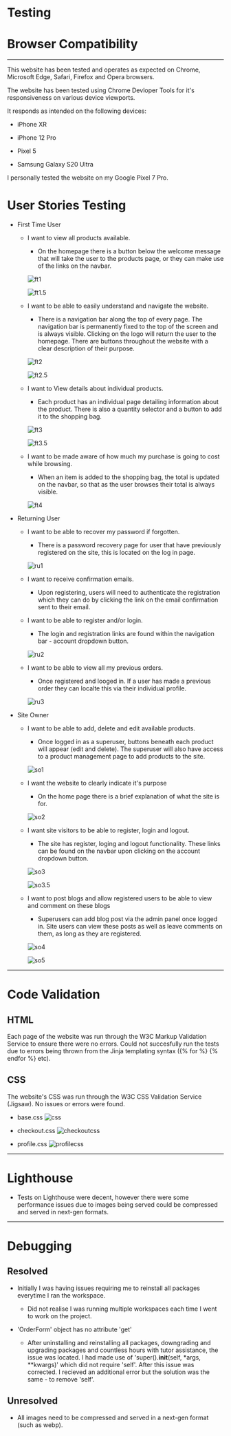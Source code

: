 # Testing

# Browser Compatibility
---
This website has been tested and operates as expected on Chrome, Microsoft Edge, Safari, Firefox and Opera browsers.

The website has been tested using Chrome Devloper Tools for it's responsiveness on various device viewports.

It responds as intended on the following devices:

* iPhone XR 

* iPhone 12 Pro

* Pixel 5

* Samsung Galaxy S20 Ultra

I personally tested the website on my Google Pixel 7 Pro.

# User Stories Testing

* First Time User
    * I want to view all products available.
        * On the homepage there is a button below the welcome message that will take the user to the products page, or they can make use of the links on the navbar.

        ![ft1](/TESTING/ft1.png)

        ![ft1.5](/TESTING/ft1.5.png)

    * I want to be able to easily understand and navigate the website.
        * There is a navigation bar along the top of every page. The navigation bar is permanently fixed to the top of the screen and is always visible. Clicking on the logo will return the user to the homepage. There are buttons throughout the website with a clear description of their purpose.

        ![ft2](/TESTING/ft2.png)

        ![ft2.5](/TESTING/ft2.5.png)

    * I want to View details about individual products.
        * Each product has an individual page detailing information about the product. There is also a quantity selector and a button to add it to the shopping bag.

        ![ft3](/TESTING/ft3.png)

        ![ft3.5](/TESTING/ft3.5.png)

     * I want to be made aware of how much my purchase is going to cost while browsing.
        * When an item is added to the shopping bag, the total is updated on the navbar, so that as the user browses their total is always visible.

        ![ft4](/TESTING/ft4.png)

* Returning User
    * I want to be able to recover my password if forgotten.
        * There is a password recovery page for user that have previously registered on the site, this is located on the log in page.

        ![ru1](/TESTING/ru1.png)

    * I want to receive confirmation emails.
        * Upon registering, users will need to authenticate the registration which they can do by clicking the link on the email confirmation sent to their email.

    * I want to be able to register and/or login.
        * The login and registration links are found within the navigation bar - account dropdown button.

        ![ru2](/TESTING/ru2.png)

    * I want to be able to view all my previous orders.
        * Once registered and looged in. If a user has made a previous order they can localte this via their individual profile.

        ![ru3](/TESTING/ru3.png)

* Site Owner
    * I want to be able to add, delete and edit available products.
        * Once logged in as a superuser, buttons beneath each product will appear (edit and delete). The superuser will also have access to a product management page to add products to the site.

        ![so1](/TESTING/so1.png)

    * I want the website to clearly indicate it's purpose
        * On the home page there is a brief explanation of what the site is for.

        ![so2](/TESTING/so2.png)

    * I want site visitors to be able to register, login and logout.
        * The site has register, loging and logout functionality. These links can be found on the navbar upon clicking on the account dropdown button.

        ![so3](/TESTING/so3.png)

        ![so3.5](/TESTING/ft3.5.png)

    * I want to post blogs and allow registered users to be able to view and comment on these blogs
        * Superusers can add blog post via the admin panel once logged in. Site users can view these posts as well as leave comments on them, as long as they are registered.

        ![so4](/TESTING/so4.png)

        ![so5](/TESTING/so5.png)

---

# Code Validation

## HTML

Each page of the website was run through the W3C Markup Validation Service to ensure there were no errors. Could not succesfully run the tests due to errors being thrown from the Jinja templating syntax ({% for %} {% endfor %} etc).

## CSS

The website's CSS was run through the W3C CSS Validation Service (Jigsaw). No issues or errors were found.

* base.css
    ![css](/TESTING/css-base.png)

* checkout.css
    ![checkoutcss](/TESTING/css-checkout.png)

* profile.css
    ![profilecss](/TESTING/css-profile.png)
---

# Lighthouse

* Tests on Lighthouse were decent, however there were some performance issues due to images being served could be compressed and served in next-gen formats.
---

# Debugging

## Resolved

* Initially I was having issues requiring me to reinstall all packages everytime I ran the workspace.
    * Did not realise I was running multiple workspaces each time I went to work on the project.

* 'OrderForm' object has no attribute 'get'
    * After uninstalling and reinstalling all packages, downgrading and upgrading packages and countless hours with tutor assistance, the issue was located. I had made use of 'super().__init__(self, *args, **kwargs)' which did not require 'self'. After this issue was corrected. I recieved an additional error but the solution was the same - to remove 'self'.

## Unresolved

* All images need to be compressed and served in a next-gen format (such as webp).